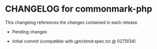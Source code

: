 CHANGELOG for commonmark-php
============================

This changelog references the changes contained in each release.

* Pending changes

 * Initial commit (compatible with jgm/stmd:spec.txt @ 0275f34)

